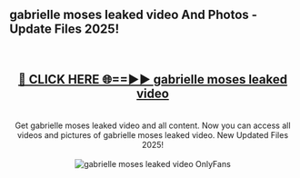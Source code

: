 <h2>gabrielle moses leaked video And Photos - Update Files 2025!</h2>
<br>
<div align="center">
<h2><a href="https://linkcuts.com/hfmhzwbr" rel="nofollow">🔴 CLICK HERE 🌐==►► gabrielle moses leaked video</a></h2>
<br>
Get gabrielle moses leaked video and all content. Now you can access all videos and pictures of gabrielle moses leaked video. New Updated Files 2025!
<br>
<br>
<a href="https://linkcuts.com/hfmhzwbr" rel="nofollow" data-target="animated-image.originalLink"><img src="https://i.ibb.co.com/WyWwxjT/player-gif2.gif" alt="gabrielle moses leaked video OnlyFans" style="max-width: 100%; display: inline-block;" data-target="animated-image.originalImage"></a>
</div>
<br>